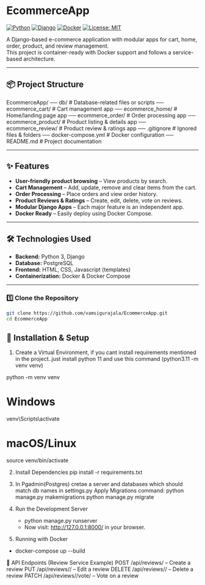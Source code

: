 # EcommerceApp

[![Python](https://img.shields.io/badge/Python-3.x-blue?logo=python)](https://www.python.org/)
[![Django](https://img.shields.io/badge/Django-4.x-green?logo=django)](https://www.djangoproject.com/)
[![Docker](https://img.shields.io/badge/Docker-Ready-blue?logo=docker)](https://www.docker.com/)
[![License: MIT](https://img.shields.io/badge/License-MIT-yellow.svg)](LICENSE)

A Django-based e-commerce application with modular apps for cart, home, order, product, and review management.  
This project is container-ready with Docker support and follows a service-based architecture.

---

## 📦 Project Structure
EcommerceApp/
── db/ # Database-related files or scripts
── ecommerce_cart/ # Cart management app
── ecommerce_home/ # Home/landing page app
── ecommerce_order/ # Order processing app
── ecommerce_product/ # Product listing & details app
── ecommerce_review/ # Product review & ratings app
── .gitignore # Ignored files & folders
── docker-compose.yml # Docker configuration
── README.md # Project documentation


---

## ✨ Features
- **User-friendly product browsing** – View products by search.
- **Cart Management** – Add, update, remove and clear items from the cart.
- **Order Processing** – Place orders and view order history.
- **Product Reviews & Ratings** – Create, edit, delete, vote on reviews.
- **Modular Django Apps** – Each major feature is an independent app.
- **Docker Ready** – Easily deploy using Docker Compose.

---

## 🛠️ Technologies Used
- **Backend:** Python 3, Django
- **Database:** PostgreSQL
- **Frontend:** HTML, CSS, Javascript (templates)
- **Containerization:** Docker & Docker Compose

---

### 1️⃣ Clone the Repository
```bash
git clone https://github.com/vamsigurajala/EcommerceApp.git
cd EcommerceApp
```
## 🚀 Installation & Setup

1. Create a Virtual Environment, if you cant install requirements mentioned
in the project..just install python 11 and use this command (python3.11 -m venv venv)
   
python -m venv venv
# Windows
venv\Scripts\activate
# macOS/Linux
source venv/bin/activate

2.  Install Dependencies
 pip install -r requirements.txt

3. In Pgadmin(Postgres) cretae a server and databases which should match db names in settings.py
    Apply Migrations
   command: python manage.py makemigrations
            python manage.py migrate  

4. Run the Development Server
   - python manage.py runserver
   - Now visit: http://127.0.0.1:8000/ in your browser.

5. Running with Docker
  - docker-compose up --build

📌 API Endpoints (Review Service Example)
POST /api/reviews/ – Create a review
PUT /api/reviews/<id>/ – Edit a review
DELETE /api/reviews/<id>/ – Delete a review
PATCH /api/reviews/<id>/vote/ – Vote on a review
